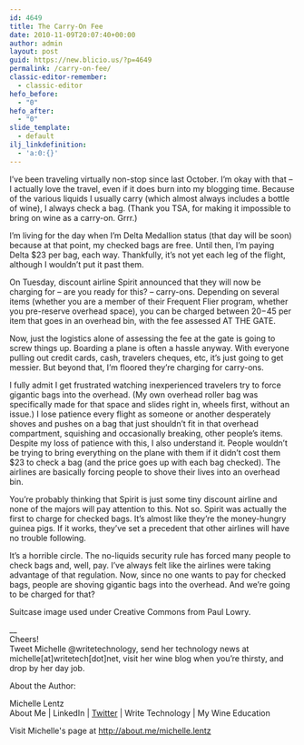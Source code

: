 ```yaml
---
id: 4649
title: The Carry-On Fee
date: 2010-11-09T20:07:40+00:00
author: admin
layout: post
guid: https://new.blicio.us/?p=4649
permalink: /carry-on-fee/
classic-editor-remember:
  - classic-editor
hefo_before:
  - "0"
hefo_after:
  - "0"
slide_template:
  - default
ilj_linkdefinition:
  - 'a:0:{}'
---
```

I’ve been traveling virtually non-stop since last October. I’m okay with that – I actually love the travel, even if it does burn into my blogging time. Because of the various liquids I usually carry (which almost always includes a bottle of wine), I always check a bag. (Thank you TSA, for making it impossible to bring on wine as a carry-on. Grrr.)

I’m living for the day when I’m Delta Medallion status (that day will be soon) because at that point, my checked bags are free. Until then, I’m paying Delta $23 per bag, each way. Thankfully, it’s not yet each leg of the flight, although I wouldn’t put it past them.

On Tuesday, discount airline Spirit announced that they will now be charging for – are you ready for this? – carry-ons. Depending on several items (whether you are a member of their Frequent Flier program, whether you pre-reserve overhead space), you can be charged between $20-$45 per item that goes in an overhead bin, with the fee assessed AT THE GATE.

Now, just the logistics alone of assessing the fee at the gate is going to screw things up. Boarding a plane is often a hassle anyway. With everyone pulling out credit cards, cash, travelers cheques, etc, it’s just going to get messier. But beyond that, I’m floored they’re charging for carry-ons.

I fully admit I get frustrated watching inexperienced travelers try to force gigantic bags into the overhead. (My own overhead roller bag was specifically made for that space and slides right in, wheels first, without an issue.) I lose patience every flight as someone or another desperately shoves and pushes on a bag that just shouldn’t fit in that overhead compartment, squishing and occasionally breaking, other people’s items. Despite my loss of patience with this, I also understand it. People wouldn’t be trying to bring everything on the plane with them if it didn’t cost them $23 to check a bag (and the price goes up with each bag checked). The airlines are basically forcing people to shove their lives into an overhead bin.

You’re probably thinking that Spirit is just some tiny discount airline and none of the majors will pay attention to this. Not so. Spirit was actually the first to charge for checked bags. It’s almost like they’re the money-hungry guinea pigs. If it works, they’ve set a precedent that other airlines will have no trouble following.

It’s a horrible circle. The no-liquids security rule has forced many people to check bags and, well, pay. I’ve always felt like the airlines were taking advantage of that regulation. Now, since no one wants to pay for checked bags, people are shoving gigantic bags into the overhead. And we’re going to be charged for that?

Suitcase image used under Creative Commons from Paul Lowry.

__  
Cheers!  
Tweet Michelle @writetechnology, send her technology news at michelle[at]writetech[dot]net, visit her wine blog when you’re thirsty, and drop by her day job.

About the Author:

Michelle Lentz  
About Me | LinkedIn | [Twitter](https://new.blicio.us/how-to-promote-your-startup-using-twitter/) | Write Technology | My Wine Education

Visit Michelle's page at <http://about.me/michelle.lentz>